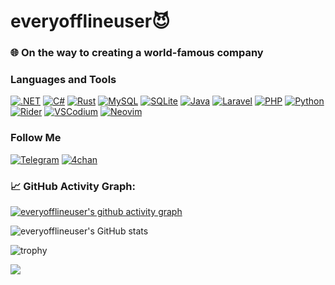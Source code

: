 # everyofflineuser😈
### 🌐 On the way to creating a world-famous company

### Languages and Tools
[![.NET](https://img.shields.io/badge/.NET-512BD4?logo=dotnet&logoColor=fff)](#)
[![C#](https://custom-icon-badges.demolab.com/badge/C%23-%23239120.svg?logo=cshrp&logoColor=white)](#)
[![Rust](https://img.shields.io/badge/Rust-%23000000.svg?e&logo=rust&logoColor=white)](#)
[![MySQL](https://img.shields.io/badge/MySQL-4479A1?logo=mysql&logoColor=fff)](#)
[![SQLite](https://img.shields.io/badge/SQLite-%2307405e.svg?logo=sqlite&logoColor=white)](#)
[![Java](https://img.shields.io/badge/Java-%23ED8B00.svg?logo=openjdk&logoColor=white)](#)
[![Laravel](https://img.shields.io/badge/Laravel-%23FF2D20.svg?logo=laravel&logoColor=white)](#)
[![PHP](https://img.shields.io/badge/php-%23777BB4.svg?&logo=php&logoColor=white)](#)
[![Python](https://img.shields.io/badge/Python-3776AB?logo=python&logoColor=fff)](#)
[![Rider](https://img.shields.io/badge/Rider-000?logo=rider&logoColor=fff)](#)
[![VSCodium](https://img.shields.io/badge/VSCodium-2F80ED?logo=vscodium&logoColor=fff)](#)
[![Neovim](https://img.shields.io/badge/Neovim-57A143?logo=neovim&logoColor=fff)](#)

### Follow Me
[![Telegram](https://img.shields.io/badge/Telegram-2CA5E0?logo=telegram&logoColor=white)](https://t.me/ev3ry0fflinecode)
[![4chan](https://img.shields.io/badge/-4chan-090909?style=for-the-badge&logo=4chan&logoColor=006600)](https://www.youtube.com/watch?v=HIcSWuKMwOw)

### 📈 GitHub Activity Graph:
[![everyofflineuser's github activity graph](https://github-readme-activity-graph.vercel.app/graph?username=everyofflineuser&theme=react-dark)](https://github.com/ashutosh00710/github-readme-activity-graph)

![everyofflineuser's GitHub stats](https://github-readme-stats.vercel.app/api?username=everyofflineuser&show_icons=true&theme=dracula)

![trophy](https://github-profile-trophy.vercel.app/?username=everyofflineuser&theme=dracula)

![](https://komarev.com/ghpvc/?username=everyofflineuser&color=red)
